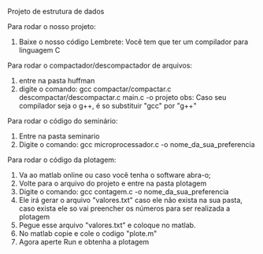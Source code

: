 Projeto de estrutura de dados

Para rodar o nosso projeto:
1. Baixe o nosso código 
Lembrete: Você tem que ter um compilador para linguagem C

Para rodar o compactador/descompactador de arquivos:
1. entre na pasta huffman
2. digite o comando: gcc compactar/compactar.c descompactar/descompactar.c main.c -o projeto
obs: Caso seu compilador seja o g++, é so substituir "gcc" por "g++"

Para rodar o código do seminário:
1. Entre na pasta seminario
2. Digite o comando: gcc microprocessador.c -o nome_da_sua_preferencia

Para rodar o código da plotagem:
1. Va ao matlab online ou caso você tenha o software abra-o;
2. Volte para o arquivo do projeto e entre na pasta plotagem
3. Digite o comando: gcc contagem.c -o nome_da_sua_preferencia
4. Ele irá gerar o arquivo "valores.txt" caso ele não exista na sua pasta, caso exista ele so vai preencher os números para ser realizada a plotagem
5. Pegue esse arquivo "valores.txt" e coloque no matlab.
6. No matlab copie e cole o codigo "plote.m"
7. Agora aperte Run e obtenha a plotagem


 